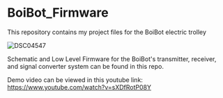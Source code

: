 # BoiBot_Firmware

This repository contains my project files for the BoiBot electric trolley

![DSC04547](https://github.com/user-attachments/assets/6bbc5924-87af-4aad-bc3f-4aa0a2aa2ea2)

Schematic and Low Level Firmware for the BoiBot's transmitter, receiver, and signal converter system can be found in this repo.

Demo video can be viewed in this youtube link:
https://www.youtube.com/watch?v=sXDfRotP08Y
